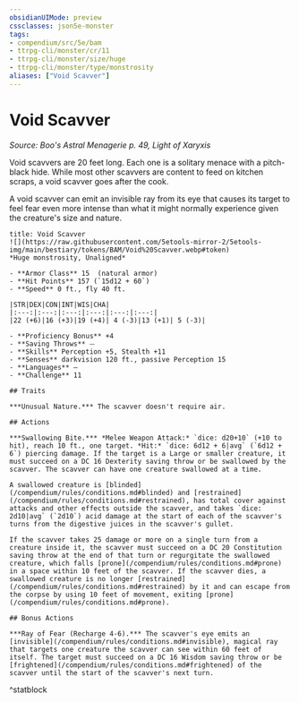 ```yaml
---
obsidianUIMode: preview
cssclasses: json5e-monster
tags:
- compendium/src/5e/bam
- ttrpg-cli/monster/cr/11
- ttrpg-cli/monster/size/huge
- ttrpg-cli/monster/type/monstrosity
aliases: ["Void Scavver"]
---
```

# Void Scavver
*Source: Boo's Astral Menagerie p. 49, Light of Xaryxis*  

Void scavvers are 20 feet long. Each one is a solitary menace with a pitch-black hide. While most other scavvers are content to feed on kitchen scraps, a void scavver goes after the cook.

A void scavver can emit an invisible ray from its eye that causes its target to feel fear even more intense than what it might normally experience given the creature's size and nature.

```ad-statblock
title: Void Scavver
![](https://raw.githubusercontent.com/5etools-mirror-2/5etools-img/main/bestiary/tokens/BAM/Void%20Scavver.webp#token)
*Huge monstrosity, Unaligned*

- **Armor Class** 15  (natural armor)
- **Hit Points** 157 (`15d12 + 60`)
- **Speed** 0 ft., fly 40 ft.

|STR|DEX|CON|INT|WIS|CHA|
|:---:|:---:|:---:|:---:|:---:|:---:|
|22 (+6)|16 (+3)|19 (+4)| 4 (-3)|13 (+1)| 5 (-3)|

- **Proficiency Bonus** +4
- **Saving Throws** ⏤
- **Skills** Perception +5, Stealth +11
- **Senses** darkvision 120 ft., passive Perception 15
- **Languages** —
- **Challenge** 11

## Traits

***Unusual Nature.*** The scavver doesn't require air.

## Actions

***Swallowing Bite.*** *Melee Weapon Attack:* `dice: d20+10` (+10 to hit), reach 10 ft., one target. *Hit:* `dice: 6d12 + 6|avg` (`6d12 + 6`) piercing damage. If the target is a Large or smaller creature, it must succeed on a DC 16 Dexterity saving throw or be swallowed by the scavver. The scavver can have one creature swallowed at a time.

A swallowed creature is [blinded](/compendium/rules/conditions.md#blinded) and [restrained](/compendium/rules/conditions.md#restrained), has total cover against attacks and other effects outside the scavver, and takes `dice: 2d10|avg` (`2d10`) acid damage at the start of each of the scavver's turns from the digestive juices in the scavver's gullet.

If the scavver takes 25 damage or more on a single turn from a creature inside it, the scavver must succeed on a DC 20 Constitution saving throw at the end of that turn or regurgitate the swallowed creature, which falls [prone](/compendium/rules/conditions.md#prone) in a space within 10 feet of the scavver. If the scavver dies, a swallowed creature is no longer [restrained](/compendium/rules/conditions.md#restrained) by it and can escape from the corpse by using 10 feet of movement, exiting [prone](/compendium/rules/conditions.md#prone).

## Bonus Actions

***Ray of Fear (Recharge 4-6).*** The scavver's eye emits an [invisible](/compendium/rules/conditions.md#invisible), magical ray that targets one creature the scavver can see within 60 feet of itself. The target must succeed on a DC 16 Wisdom saving throw or be [frightened](/compendium/rules/conditions.md#frightened) of the scavver until the start of the scavver's next turn.
```
^statblock